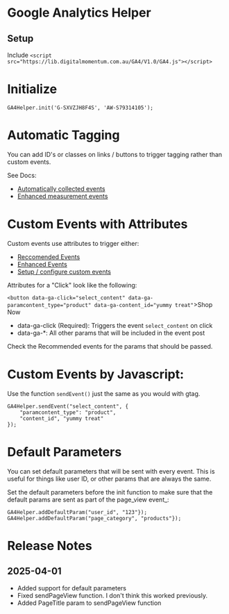 # Google Analytics Helper

## Setup
Include `<script src="https://lib.digitalmomentum.com.au/GA4/V1.0/GA4.js"></script>`

# Initialize

`GA4Helper.init('G-SXVZJH8F4S', 'AW-S79314105');`

# Automatic Tagging
You can add ID's or classes on links / buttons to trigger tagging rather than custom events. 

See Docs:
 - [Automatically collected events](https://support.google.com/analytics/answer/9234069?sjid=4093258464454628144-AP)
 - [Enhanced measurement events](https://support.google.com/analytics/answer/9216061?sjid=4093258464454628144-AP)

# Custom Events with Attributes

Custom events use attributes to trigger either:
-  [Reccomended Events](https://support.google.com/analytics/answer/9267735?sjid=4093258464454628144-AP)
 - [Enhanced Events](https://support.google.com/analytics/answer/12229021?sjid=4093258464454628144-AP)
 - [Setup / configure custom events](https://www.lovesdata.com/blog/google-analytics-4-events#custom-events)

 Attributes for a "Click" look like the following:

 `<button data-ga-click="select_content" data-ga-paramcontent_type="product" data-ga-content_id="yummy treat"`>Shop Now</button>

- data-ga-click (Required): Triggers the event `select_content` on click
- data-ga-*: All other params that will be included in the event post

Check the Recommended events for the params that should be passed. 

# Custom Events by Javascript:
Use the function `sendEvent()` just the same as you would with gtag.

```
GA4Helper.sendEvent("select_content", {
    "paramcontent_type": "product",
    "content_id", "yummy treat"
});
```

# Default Parameters
You can set default parameters that will be sent with every event. This is useful for things like user ID, or other params that are always the same.

Set the default parameters before the init function to make sure that the default params are sent as part of the page_view event_:
```
GA4Helper.addDefaultParam("user_id", "123"});
GA4Helper.addDefaultParam("page_category", "products"});
```

# Release Notes


## 2025-04-01
 - Added support for default parameters
 - Fixed sendPageView function. I don't think this worked previously.
 - Added PageTitle param to sendPageView function